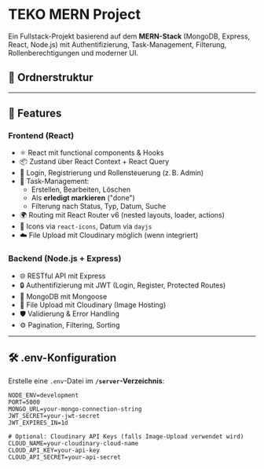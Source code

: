 # TEKO MERN Project

Ein Fullstack-Projekt basierend auf dem **MERN-Stack** (MongoDB, Express, React, Node.js) mit Authentifizierung, Task-Management, Filterung, Rollenberechtigungen und moderner UI.

## 📁 Ordnerstruktur

---

## 🚀 Features

### Frontend (React)

- ⚛️ React mit functional components & Hooks
- 📦 Zustand über React Context + React Query
- 🔐 Login, Registrierung und Rollensteuerung (z. B. Admin)
- 📄 Task-Management:
  - Erstellen, Bearbeiten, Löschen
  - Als **erledigt markieren** ("done")
  - Filterung nach Status, Typ, Datum, Suche
- 🌍 Routing mit React Router v6 (nested layouts, loader, actions)
- 🎨 Icons via `react-icons`, Datum via `dayjs`
- ☁️ File Upload mit Cloudinary möglich (wenn integriert)

### Backend (Node.js + Express)

- 🌐 RESTful API mit Express
- 🔒 Authentifizierung mit JWT (Login, Register, Protected Routes)
- 💾 MongoDB mit Mongoose
- 📂 File Upload mit Cloudinary (Image Hosting)
- 🛡 Validierung & Error Handling
- ⚙ Pagination, Filtering, Sorting

---

## 🛠 .env-Konfiguration

Erstelle eine `.env`-Datei im **`/server`-Verzeichnis**:

```env
NODE_ENV=development
PORT=5000
MONGO_URL=your-mongo-connection-string
JWT_SECRET=your-jwt-secret
JWT_EXPIRES_IN=1d

# Optional: Cloudinary API Keys (falls Image-Upload verwendet wird)
CLOUD_NAME=your-cloudinary-cloud-name
CLOUD_API_KEY=your-api-key
CLOUD_API_SECRET=your-api-secret
```
